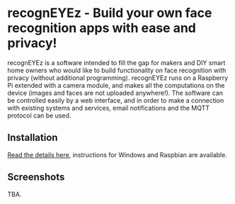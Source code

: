 # recognEYEz - Build your own face recognition apps with ease and privacy!

recognEYEz is a software intended to fill the gap for makers and DIY smart home owners who would like to build functionality on face recognition with privacy (without additional programming). recognEYEz runs on a Raspberry Pi extended with a camera module, and makes all the computations on the device (images and faces are not uploaded anywhere!). The software can be controlled easily by a web interface, and in order to make a connection with existing systems and services, email notifications and the MQTT protocol can be used.

## Installation

[Read the details here](docs/install.md), instructions for Windows and Raspbian are available.

## Screenshots

TBA.
